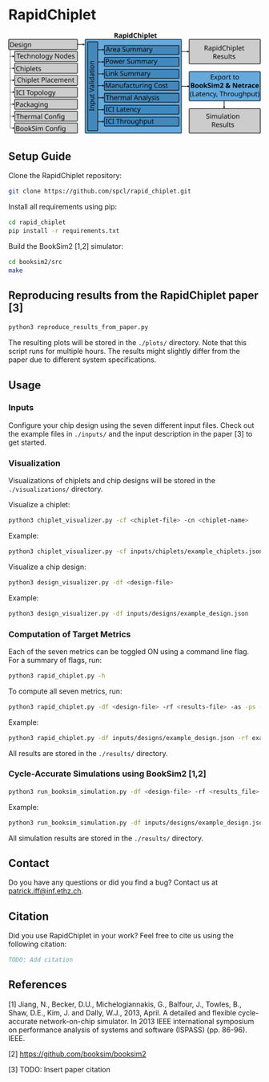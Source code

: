 # RapidChiplet

<p align="center">
  <img src="misc/rapid_chiplet_architecture.svg">
</p>

## Setup Guide

Clone the RapidChiplet repository:
```bash
git clone https://github.com/spcl/rapid_chiplet.git
```

Install all requirements using pip:
```bash
cd rapid_chiplet
pip install -r requirements.txt
```

Build the BookSim2 [1,2] simulator:
```bash
cd booksim2/src
make
```

## Reproducing results from the RapidChiplet paper [3]

```bash
python3 reproduce_results_from_paper.py
```

The resulting plots will be stored in the `./plots/` directory. 
Note that this script runs for multiple hours.
The results might slightly differ from the paper due to different system specifications.

## Usage

### Inputs

Configure your chip design using the seven different input files. Check out the example files in `./inputs/` and the input description in the paper [3] to get started.

### Visualization

Visualizations of chiplets and chip designs will be stored in the `./visualizations/` directory.

Visualize a chiplet:
```bash
python3 chiplet_visualizer.py -cf <chiplet-file> -cn <chiplet-name>
```

Example:
```bash
python3 chiplet_visualizer.py -cf inputs/chiplets/example_chiplets.json -cn compute_chiplet_4phys
```

Visualize a chip design:
```bash
python3 design_visualizer.py -df <design-file> 
```

Example:
```bash
python3 design_visualizer.py -df inputs/designs/example_design.json
```

### Computation of Target Metrics

Each of the seven metrics can be toggled ON using a command line flag. For a summary of flags, run:
```bash
python3 rapid_chiplet.py -h
```

To compute all seven metrics, run:
```bash
python3 rapid_chiplet.py -df <design-file> -rf <results-file> -as -ps -ls -c -T -l -t
```

Example:
```bash
python3 rapid_chiplet.py -df inputs/designs/example_design.json -rf example_results -as -ps -ls -c -T -l -t
```

All results are stored in the `./results/` directory.

### Cycle-Accurate Simulations using BookSim2 [1,2]

```bash
python3 run_booksim_simulation.py -df <design-file> -rf <results_file>
```

Example:
```bash
python3 run_booksim_simulation.py -df inputs/designs/example_design.json -rf example_simulation_results
```

All simulation results are stored in the `./results/` directory.

## Contact

Do you have any questions or did you find a bug? Contact us at patrick.iff@inf.ethz.ch.

## Citation

Did you use RapidChiplet in your work? Feel free to cite us using the following citation:

```bibtex
TODO: Add citation
```

## References

[1] Jiang, N., Becker, D.U., Michelogiannakis, G., Balfour, J., Towles, B., Shaw, D.E., Kim, J. and Dally, W.J., 2013, April. A detailed and flexible cycle-accurate network-on-chip simulator. In 2013 IEEE international symposium on performance analysis of systems and software (ISPASS) (pp. 86-96). IEEE.

[2] https://github.com/booksim/booksim2

[3] TODO: Insert paper citation

